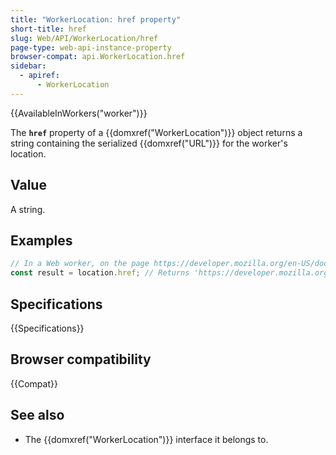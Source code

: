 ```yaml
---
title: "WorkerLocation: href property"
short-title: href
slug: Web/API/WorkerLocation/href
page-type: web-api-instance-property
browser-compat: api.WorkerLocation.href
sidebar:
  - apiref:
      - WorkerLocation
---
```


{{AvailableInWorkers("worker")}}

The **`href`** property of a {{domxref("WorkerLocation")}} object returns a string containing the serialized {{domxref("URL")}} for the worker's location.

## Value

A string.

## Examples

```js
// In a Web worker, on the page https://developer.mozilla.org/en-US/docs/Web
const result = location.href; // Returns 'https://developer.mozilla.org/en-US/docs/Web'
```

## Specifications

{{Specifications}}

## Browser compatibility

{{Compat}}

## See also

- The {{domxref("WorkerLocation")}} interface it belongs to.
